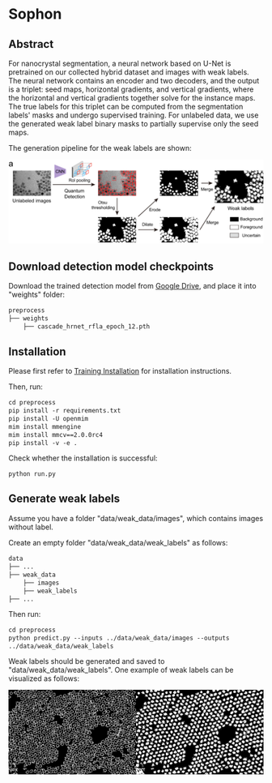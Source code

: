 # <p>  <b>Sophon </b> </p>

## Abstract

For nanocrystal segmentation, a neural network based on U-Net is pretrained on our collected hybrid dataset and images with weak labels. The neural network contains an encoder and two decoders, and the output is a triplet: seed maps, horizontal gradients, and vertical gradients, where the horizontal and vertical gradients together solve for the instance maps. The true labels for this triplet can be computed from the segmentation labels' masks and undergo supervised training. For unlabeled data, we use the generated weak label binary masks to partially supervise only the seed maps.

The generation pipeline for the weak labels are shown:

![Weakly-learning](../assets/weak-data.png)

## Download detection model checkpoints

Download the trained detection model from [Google Drive](https://drive.google.com/file/d/1LjQG77xs1NLRVD_MJcI0GInNoZA7VXPX/view?usp=sharing), and place it into "weights" folder:

```
preprocess
├── weights
    ├── cascade_hrnet_rfla_epoch_12.pth
```

## Installation

Please first refer to [Training Installation](train/README.md) for installation instructions.

Then, run:

```
cd preprocess
pip install -r requirements.txt
pip install -U openmim
mim install mmengine
mim install mmcv==2.0.0rc4
pip install -v -e .
```

Check whether the installation is successful:

```
python run.py
```

## Generate weak labels

Assume you have a folder "data/weak_data/images", which contains images without label.

Create an empty folder "data/weak_data/weak_labels" as follows:

```
data
├── ...
├── weak_data
    ├── images
    ├── weak_labels
├── ...
```

Then run:

```
cd preprocess
python predict.py --inputs ../data/weak_data/images --outputs ../data/weak_data/weak_labels
```

Weak labels should be generated and saved to "data/weak_data/weak_labels". One example of weak labels can be visualized as follows:

![Weakly training label](../data/weak_data_examples/weak_labels/1-0001.png)